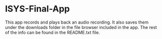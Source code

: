 # ISYS-Final-App
This app records and plays back an audio recording. It also saves them under the downloads folder in the file browser included in the app. The rest of the info can be found in the README.txt file.

